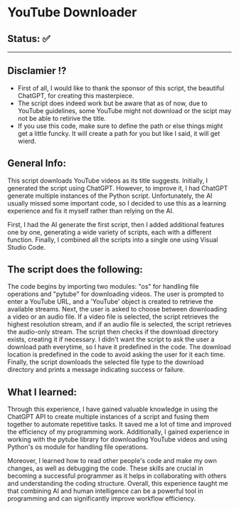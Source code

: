 # YouTube Downloader
## Status: ✅
---
## Disclamier !?
- First of all, I would like to thank the sponsor of this script, the beautiful ChatGPT, for creating this masterpiece.
- The script does indeed work but be aware that as of now, due to YouTube guidelines, some YouTube might not download or the scipt may not be able to retirive the title.
- If you use this code, make sure to define the path or else things might get a little funcky. It will create a path for you but like I said, it will get wierd.

## General Info:
This script downloads YouTube videos as its title suggests. Initially, I generated the script using ChatGPT. However, to improve it, I had ChatGPT generate multiple instances of the Python script. Unfortunately, the AI usually missed some important code, so I decided to use this as a learning experience and fix it myself rather than relying on the AI.

First, I had the AI generate the first script, then I added additional features one by one, generating a wide variety of scripts, each with a different function. Finally, I combined all the scripts into a single one using Visual Studio Code.

## The script does the following:

The code begins by importing two modules: "os" for handling file operations and "pytube" for downloading videos. The user is prompted to enter a YouTube URL, and a 'YouTube' object is created to retrieve the available streams. Next, the user is asked to choose between downloading a video or an audio file. If a video file is selected, the script retrieves the highest resolution stream, and if an audio file is selected, the script retrieves the audio-only stream. The script then checks if the download directory exists, creating it if necessary. I didn't want the script to ask the user a download path everytime, so I have it predefined in the code. The download location is predefined in the code to avoid asking the user for it each time. Finally, the script downloads the selected file type to the download directory and prints a message indicating success or failure.

## What I learned:

Through this experience, I have gained valuable knowledge in using the ChatGPT API to create multiple instances of a script and fusing them together to automate repetitive tasks. It saved me a lot of time and improved the efficiency of my programming work. Additionally, I gained experience in working with the pytube library for downloading YouTube videos and using Python's os module for handling file operations.

Moreover, I learned how to read other people's code and make my own changes, as well as debugging the code. These skills are crucial in becoming a successful programmer as it helps in collaborating with others and understanding the coding structure. Overall, this experience taught me that combining AI and human intelligence can be a powerful tool in programming and can significantly improve workflow efficiency.